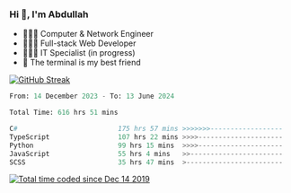 <h3>Hi 👋, I'm Abdullah</h3>

- 👷🏼‍♂️ Computer & Network Engineer
- 👨🏻‍💻 Full-stack Web Developer
- 👨🏻‍💻 IT Specialist (in progress)
- 🖤 The terminal is my best friend

[![GitHub Streak](https://streak-stats.demolab.com?user=al3bad&theme=transparent&date_format=j%20M%5B%20Y%5D)](https://git.io/streak-stats)

<!--START_SECTION:waka-->

```python
From: 14 December 2023 - To: 13 June 2024

Total Time: 616 hrs 51 mins

C#                         175 hrs 57 mins >>>>>>>------------------   28.28 %
TypeScript                 107 hrs 22 mins >>>>---------------------   17.26 %
Python                     99 hrs 15 mins  >>>>---------------------   15.95 %
JavaScript                 55 hrs 4 mins   >>-----------------------   08.85 %
SCSS                       35 hrs 47 mins  >------------------------   05.75 %
```

<!--END_SECTION:waka-->

<p>
  <a href="https://wakatime.com/@ce2a2aac-0d6b-4d65-b864-8a4bcaf12967"><img src="https://wakatime.com/badge/user/ce2a2aac-0d6b-4d65-b864-8a4bcaf12967.svg" alt="Total time coded since Dec 14 2019" /></a>
</p>
